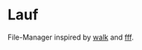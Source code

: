 # Lauf

File-Manager inspired by [walk](https://github.com/antonmedv/walk) and [fff](https://github.com/dylanaraps/fff).
